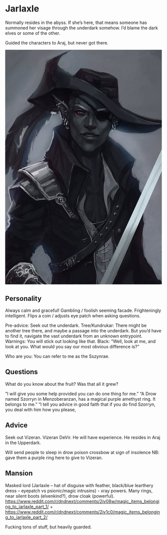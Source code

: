 # Jarlaxle

Normally resides in the abyss. If she’s here, that means someone has summoned her visage through the underdark somehow. I’d blame the dark elves or some of the other.

Guided the characters to Araj, but never got there.

![](jarlaxle.png)

## Personality
Always calm and graceful! Gambling / foolish seeming facade. Frighteningly intelligent.
Flips a coin / adjusts eye patch when asking questions.

Pre-advice: Seek out the underdark.
Tree/Kundrukar: There might be another tree there, and maybe a passage into the underdark. But you’d have to find it, navigate the vast underdark from an unknown entrypoint.
Warnings: You will stick out looking like that.
Black: “Well, look at me, and look at you. What would you say our most obvious difference is?”

Who are you: You can refer to me as the Sszynrae.

## Questions
What do you know about the fruit? Was that all it grew?

“I will give you some help provided you can do one thing for me.”
“A Drow named Szorryn in Menzoberanzan, has a magical purple amethyst ring. It belongs to me.”
“I tell you advice in good faith that if you do find Szorryn, you deal with him how you please,

## Advice
Seek out Vizeran. Vizeran DeVir. He will have experience. He resides in Araj in the Upperdark.

Will send people to sleep in drow poison crossbow at sign of insolence
NB: gave them a purple ring here to give to Vizeran.

## Mansion
Masked lord (Jarlaxle – hat of disguise with feather, black/blue learthery dress – eyepatch vs psionic/magic intrusins) - xray powers. Many rings, near silent boots (elvenkind?), drow cloak (powerful). https://www.reddit.com/r/dndnext/comments/2iv08w/magic_items_belonging_to_jarlaxle_part_1/ + https://www.reddit.com/r/dndnext/comments/2iv1c0/magic_items_belonging_to_jarlaxle_part_2/

Fucking tons of stuff, but heavily guarded.
